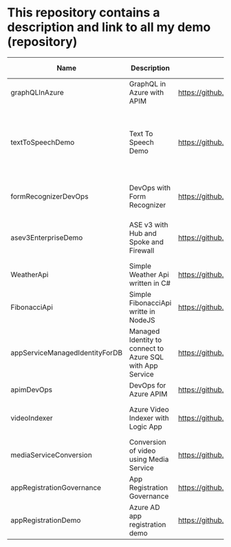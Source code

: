 # This repository contains a description and link to all my demo (repository)

| Name | Description | Link | Azure Services | Status |
| -----|-------------|------|----------------| ------ |
| graphQLInAzure | GraphQL in Azure with APIM | https://github.com/hugogirard/graphQLInAzure | APIM, App Service, CosmosDB | In Progress |
| textToSpeechDemo | Text To Speech Demo | https://github.com/hugogirard/textToSpeechDemo | Function, CosmosDB, App Service, Cognitives Services, Service Bus | Done
| formRecognizerDevOps | DevOps with Form Recognizer | https://github.com/hugogirard/formRecognizerDevOps | App Service, Form Recognizer | Done
| asev3EnterpriseDemo | ASE v3 with Hub and Spoke and Firewall | https://github.com/hugogirard/asev3enterpriseDemo | ASE v3, App Service, Firewall, Network | Done
| WeatherApi | Simple Weather Api written in C# | https://github.com/hugogirard/WeatherAPi | C# | Done 
| FibonacciApi | Simple FibonacciApi writte in NodeJS | https://github.com/hugogirard/FibonacciApi | NodeJS | Done
| appServiceManagedIdentityForDB | Managed Identity to connect to Azure SQL with App Service | https://github.com/hugogirard/appServiceManagedIdentityForDB | SQL Azure, App Service | Done
| apimDevOps | DevOps for Azure APIM | https://github.com/hugogirard/apimDevOps | APIM | Done
| videoIndexer | Azure Video Indexer with Logic App | https://github.com/hugogirard/videoIndexer | Video Indexer and Logic App | In progress
| mediaServiceConversion | Conversion of video using Media Service | https://github.com/hugogirard/mediaServiceConversion | Function and Media Service | Done
| appRegistrationGovernance | App Registration Governance | https://github.com/hugogirard/appRegistrationGovernance | Logic App and MSGraph | Done
| appRegistrationDemo | Azure AD app registration demo | https://github.com/hugogirard/demoAppRegistration | Azure AD | Done
